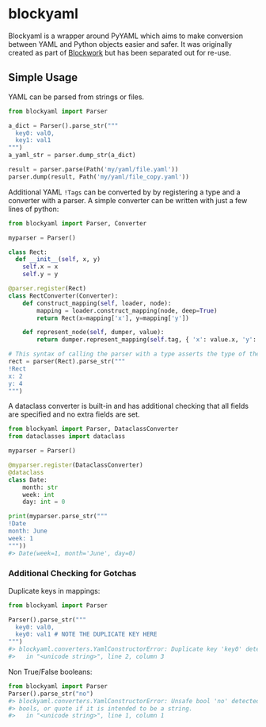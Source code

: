 # blockyaml

Blockyaml is a wrapper around PyYAML which aims to make conversion between YAML and Python objects easier and safer. It was originally created as part of [Blockwork](https://github.com/blockwork-eda/blockwork) but has been separated out for re-use.

## Simple Usage

YAML can be parsed from strings or files.

```python
from blockyaml import Parser

a_dict = Parser().parse_str("""
  key0: val0,
  key1: val1
""")
a_yaml_str = parser.dump_str(a_dict)

result = parser.parse(Path('my/yaml/file.yaml'))
parser.dump(result, Path('my/yaml/file_copy.yaml'))
```

Additional YAML `!Tags` can be converted by by registering a type and a converter with a parser. A simple converter can be written with just a few lines of python:

```python
from blockyaml import Parser, Converter

myparser = Parser()

class Rect:
  def __init__(self, x, y)
    self.x = x
    self.y = y

@parser.register(Rect)
class RectConverter(Converter):
    def construct_mapping(self, loader, node):
        mapping = loader.construct_mapping(node, deep=True)
        return Rect(x=mapping['x'], y=mapping['y'])

    def represent_node(self, dumper, value):
        return dumper.represent_mapping(self.tag, { 'x': value.x, 'y': value.y})

# This syntax of calling the parser with a type asserts the type of the top level object
rect = parser(Rect).parse_str("""
!Rect
x: 2
y: 4
""")
```

A dataclass converter is built-in and has additional checking that all fields are specified and no extra fields are set.

```python
from blockyaml import Parser, DataclassConverter
from dataclasses import dataclass

myparser = Parser()

@myparser.register(DataclassConverter)
@dataclass
class Date:
    month: str
    week: int
    day: int = 0

print(myparser.parse_str("""
!Date
month: June
week: 1
"""))
#> Date(week=1, month='June', day=0)
```

### Additional Checking for Gotchas

Duplicate keys in mappings:

```python
from blockyaml import Parser

Parser().parse_str("""
  key0: val0,
  key0: val1 # NOTE THE DUPLICATE KEY HERE
""")
#> blockyaml.converters.YamlConstructorError: Duplicate key 'key0' detected in mapping
#>   in "<unicode string>", line 2, column 3
```

Non True/False booleans:

```python
from blockyaml import Parser
Parser().parse_str("no")
#> blockyaml.converters.YamlConstructorError: Unsafe bool 'no' detected. Use `true` or `false` for
#> bools, or quote if it is intended to be a string.
#>   in "<unicode string>", line 1, column 1
```
